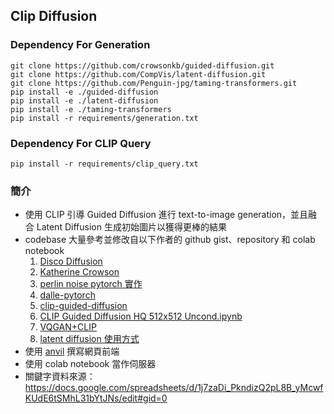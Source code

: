## Clip Diffusion

### Dependency For Generation
```
git clone https://github.com/crowsonkb/guided-diffusion.git
git clone https://github.com/CompVis/latent-diffusion.git
git clone https://github.com/Penguin-jpg/taming-transformers.git
pip install -e ./guided-diffusion
pip install -e ./latent-diffusion
pip install -e ./taming-transformers
pip install -r requirements/generation.txt
```

### Dependency For CLIP Query
```
pip install -r requirements/clip_query.txt
```

### 簡介
- 使用 CLIP 引導 Guided Diffusion 進行 text-to-image generation，並且融合 Latent Diffusion 生成初始圖片以獲得更棒的結果
- codebase 大量參考並修改自以下作者的 github gist、repository 和 colab notebook
  1. [Disco Diffusion](https://github.com/alembics/disco-diffusion)
  2. [Katherine Crowson](https://github.com/crowsonkb)
  3. [perlin noise pytorch 實作](https://gist.github.com/adefossez/0646dbe9ed4005480a2407c62aac8869)
  4. [dalle-pytorch](https://github.com/lucidrains/DALLE-pytorch)
  5. [clip-guided-diffusion](https://github.com/afiaka87/clip-guided-diffusion)
  6. [CLIP Guided Diffusion HQ 512x512 Uncond.ipynb](https://colab.research.google.com/drive/1QBsaDAZv8np29FPbvjffbE1eytoJcsgA)
  7. [VQGAN+CLIP](https://colab.research.google.com/drive/1go6YwMFe5MX6XM9tv-cnQiSTU50N9EeT?fbclid=IwAR30ZqxIJG0-2wDukRydFA3jU5OpLHrlC_Sg1iRXqmoTkEhaJtHdRi6H7AI)
  8.  [latent diffusion 使用方式](https://huggingface.co/spaces/multimodalart/latentdiffusion)
- 使用 [anvil](https://anvil.works/) 撰寫網頁前端
- 使用 colab notebook 當作伺服器
- 關鍵字資料來源：https://docs.google.com/spreadsheets/d/1j7zaDi_PkndizQ2pL8B_yMcwfKUdE6tSMhL31bYtJNs/edit#gid=0